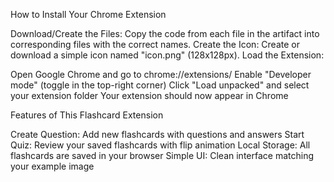 How to Install Your Chrome Extension

Download/Create the Files: Copy the code from each file in the artifact into corresponding files with the correct names.
Create the Icon: Create or download a simple icon named "icon.png" (128x128px).
Load the Extension:

Open Google Chrome and go to chrome://extensions/
Enable "Developer mode" (toggle in the top-right corner)
Click "Load unpacked" and select your extension folder
Your extension should now appear in Chrome



Features of This Flashcard Extension

Create Question: Add new flashcards with questions and answers
Start Quiz: Review your saved flashcards with flip animation
Local Storage: All flashcards are saved in your browser
Simple UI: Clean interface matching your example image